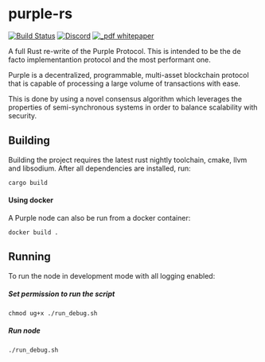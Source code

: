 # purple-rs
[![Build Status](https://travis-ci.org/purpleprotocol/purple-rs.svg?branch=master)](https://travis-ci.org/purpleprotocol/purple-rs)
[![Discord](https://img.shields.io/discord/435827644915777536.svg)](https://discord.gg/UCYWSsd)
[![_pdf whitepaper](https://img.shields.io/badge/_pdf-whitepaper-blue.svg)](https://purpleprotocol.org/whitepaper/)

A full Rust re-write of the Purple Protocol. This is intended to be the de facto implementantion protocol and the most performant one.

Purple is a decentralized, programmable, multi-asset blockchain protocol that is capable of processing a large volume of transactions with ease. 

This is done by using a novel consensus algorithm which leverages the properties of semi-synchronous systems in order to balance scalability with security.



## Building
Building the project requires the latest rust nightly toolchain, cmake, llvm and libsodium. After all dependencies are installed, run:

```
cargo build
```

#### Using docker
A Purple node can also be run from a docker container:

```
docker build .
```

## Running
To run the node in development mode with all logging enabled:

##### Set permission to run the script
```
chmod ug+x ./run_debug.sh
```

##### Run node
```
./run_debug.sh
```